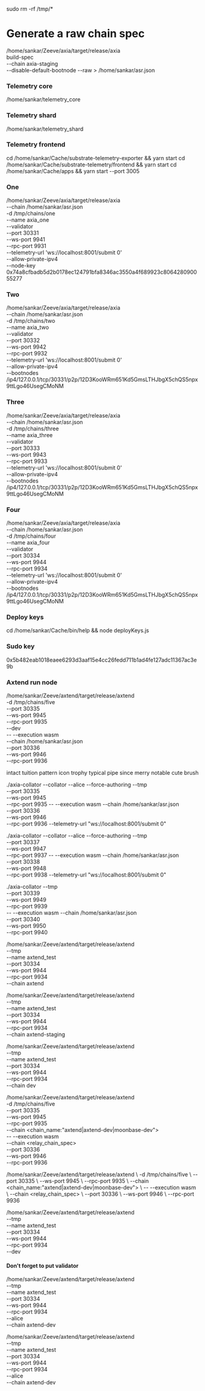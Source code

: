sudo rm -rf /tmp/\*

# Generate a raw chain spec

/home/sankar/Zeeve/axia/target/release/axia \
build-spec \
--chain axia-staging \
--disable-default-bootnode --raw > /home/sankar/asr.json

### Telemetry core

/home/sankar/telemetry_core

### Telemetry shard

/home/sankar/telemetry_shard

### Telemetry frontend

cd /home/sankar/Cache/substrate-telemetry-exporter && yarn start
cd /home/sankar/Cache/substrate-telemetry/frontend && yarn start
cd /home/sankar/Cache/apps && yarn start --port 3005

### One

/home/sankar/Zeeve/axia/target/release/axia \
--chain /home/sankar/asr.json \
-d /tmp/chains/one \
--name axia_one \
--validator \
--port 30331 \
--ws-port 9941 \
--rpc-port 9931 \
--telemetry-url 'ws://localhost:8001/submit 0' \
--allow-private-ipv4 \
--node-key 0x74a8cfbadb5d2b0178ec124791bfa8346ac3550a4f689923c806428090055277

### Two

/home/sankar/Zeeve/axia/target/release/axia \
--chain /home/sankar/asr.json \
-d /tmp/chains/two \
--name axia_two \
--validator \
--port 30332 \
--ws-port 9942 \
--rpc-port 9932 \
--telemetry-url 'ws://localhost:8001/submit 0' \
--allow-private-ipv4 \
--bootnodes /ip4/127.0.0.1/tcp/30331/p2p/12D3KooWRm651Kd5GmsLTHJbgX5chQS5npx9ttLgo46UsegCMoNM

### Three

/home/sankar/Zeeve/axia/target/release/axia \
--chain /home/sankar/asr.json \
-d /tmp/chains/three \
--name axia_three \
--validator \
--port 30333 \
--ws-port 9943 \
--rpc-port 9933 \
--telemetry-url 'ws://localhost:8001/submit 0' \
--allow-private-ipv4 \
--bootnodes /ip4/127.0.0.1/tcp/30331/p2p/12D3KooWRm651Kd5GmsLTHJbgX5chQS5npx9ttLgo46UsegCMoNM

### Four

/home/sankar/Zeeve/axia/target/release/axia \
--chain /home/sankar/asr.json \
-d /tmp/chains/four \
--name axia_four \
--validator \
--port 30334 \
--ws-port 9944 \
--rpc-port 9934 \
--telemetry-url 'ws://localhost:8001/submit 0' \
--allow-private-ipv4 \
--bootnodes /ip4/127.0.0.1/tcp/30331/p2p/12D3KooWRm651Kd5GmsLTHJbgX5chQS5npx9ttLgo46UsegCMoNM

### Deploy keys

cd /home/sankar/Cache/bin/help && node deployKeys.js

### Sudo key

0x5b482eab1018eaee6293d3aaf15e4cc26fedd711b1ad4fe127adc11367ac3e9b

### Axtend run node

/home/sankar/Zeeve/axtend/target/release/axtend \
-d /tmp/chains/five \
--port 30335 \
--ws-port 9945 \
--rpc-port 9935 \
--dev \
-- --execution wasm \
--chain /home/sankar/asr.json \
--port 30336 \
--ws-port 9946 \
--rpc-port 9936

intact tuition pattern icon trophy typical pipe since merry notable cute brush

./axia-collator --collator --alice --force-authoring --tmp \
--port 30335 \
--ws-port 9945 \
--rpc-port 9935 -- --execution wasm --chain /home/sankar/asr.json \
--port 30336 \
--ws-port 9946 \
--rpc-port 9936
--telemetry-url "ws://localhost:8001/submit 0"

./axia-collator --collator --alice --force-authoring --tmp \
--port 30337 \
--ws-port 9947 \
--rpc-port 9937 -- --execution wasm --chain /home/sankar/asr.json \
--port 30338 \
--ws-port 9948 \
--rpc-port 9938
--telemetry-url "ws://localhost:8001/submit 0"

./axia-collator --tmp \
--port 30339 \
--ws-port 9949 \
--rpc-port 9939 \
-- --execution wasm --chain /home/sankar/asr.json \
--port 30340 \
--ws-port 9950 \
--rpc-port 9940

/home/sankar/Zeeve/axtend/target/release/axtend \
--tmp \
--name axtend_test \
--port 30334 \
--ws-port 9944 \
--rpc-port 9934 \
--chain axtend

/home/sankar/Zeeve/axtend/target/release/axtend \
--tmp \
--name axtend_test \
--port 30334 \
--ws-port 9944 \
--rpc-port 9934 \
--chain axtend-staging

/home/sankar/Zeeve/axtend/target/release/axtend \
--tmp \
--name axtend_test \
--port 30334 \
--ws-port 9944 \
--rpc-port 9934 \
--chain dev

/home/sankar/Zeeve/axtend/target/release/axtend \
-d /tmp/chains/five \
--port 30335 \
--ws-port 9945 \
--rpc-port 9935 \
--chain <chain_name:"axtend|axtend-dev|moonbase-dev"> \
-- --execution wasm \
--chain <relay_chain_spec> \
--port 30336 \
--ws-port 9946 \
--rpc-port 9936

/home/sankar/Zeeve/axtend/target/release/axtend \ -d /tmp/chains/five \ --port 30335 \ --ws-port 9945 \ --rpc-port 9935 \ --chain <chain_name:"axtend|axtend-dev|moonbase-dev"> \ -- --execution wasm \ --chain <relay_chain_spec> \ --port 30336 \ --ws-port 9946 \ --rpc-port 9936

/home/sankar/Zeeve/axtend/target/release/axtend \
--tmp \
--name axtend_test \
--port 30334 \
--ws-port 9944 \
--rpc-port 9934 \
--dev

#### Don't forget to put validator

/home/sankar/Zeeve/axtend/target/release/axtend \
--tmp \
--name axtend_test \
--port 30334 \
--ws-port 9944 \
--rpc-port 9934 \
--alice \
--chain axtend-dev

/home/sankar/Zeeve/axtend/target/release/axtend \
--tmp \
--name axtend_test \
--port 30334 \
--ws-port 9944 \
--rpc-port 9934 \
--alice \
--chain axtend-dev
